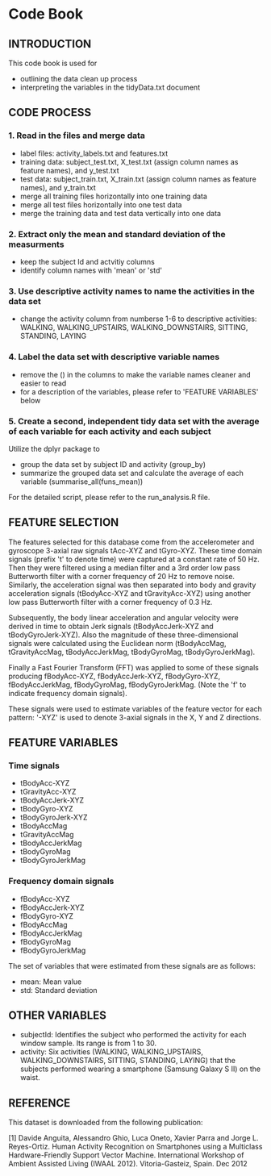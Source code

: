Code Book
================

INTRODUCTION
------------

This code book is used for

-   outlining the data clean up process
-   interpreting the variables in the tidyData.txt document

CODE PROCESS
-----------------

### 1. Read in the files and merge data

-   label files: activity\_labels.txt and features.txt
-   training data: subject\_test.txt, X\_test.txt (assign column names as feature names), and y\_test.txt
-   test data: subject\_train.txt, X\_train.txt (assign column names as feature names), and y\_train.txt
-   merge all training files horizontally into one training data
-   merge all test files horizontally into one test data
-   merge the training data and test data vertically into one data

### 2. Extract only the mean and standard deviation of the measurments

-   keep the subject Id and actvitiy columns
-   identify column names with 'mean' or 'std'

### 3. Use descriptive activity names to name the activities in the data set

-   change the activity column from numberse 1-6 to descriptive activities: WALKING, WALKING\_UPSTAIRS, WALKING\_DOWNSTAIRS, SITTING, STANDING, LAYING

### 4. Label the data set with descriptive variable names

-   remove the () in the columns to make the variable names cleaner and easier to read
-   for a description of the variables, please refer to 'FEATURE VARIABLES' below

### 5. Create a second, independent tidy data set with the average of each variable for each activity and each subject

Utilize the dplyr package to

-   group the data set by subject ID and activity (group\_by)
-   summarize the grouped data set and calculate the average of each variable (summarise\_all(funs\_mean))

For the detailed script, please refer to the run\_analysis.R file.

FEATURE SELECTION
-----------------

The features selected for this database come from the accelerometer and gyroscope 3-axial raw signals tAcc-XYZ and tGyro-XYZ. These time domain signals (prefix 't' to denote time) were captured at a constant rate of 50 Hz. Then they were filtered using a median filter and a 3rd order low pass Butterworth filter with a corner frequency of 20 Hz to remove noise. Similarly, the acceleration signal was then separated into body and gravity acceleration signals (tBodyAcc-XYZ and tGravityAcc-XYZ) using another low pass Butterworth filter with a corner frequency of 0.3 Hz.

Subsequently, the body linear acceleration and angular velocity were derived in time to obtain Jerk signals (tBodyAccJerk-XYZ and tBodyGyroJerk-XYZ). Also the magnitude of these three-dimensional signals were calculated using the Euclidean norm (tBodyAccMag, tGravityAccMag, tBodyAccJerkMag, tBodyGyroMag, tBodyGyroJerkMag).

Finally a Fast Fourier Transform (FFT) was applied to some of these signals producing fBodyAcc-XYZ, fBodyAccJerk-XYZ, fBodyGyro-XYZ, fBodyAccJerkMag, fBodyGyroMag, fBodyGyroJerkMag. (Note the 'f' to indicate frequency domain signals).

These signals were used to estimate variables of the feature vector for each pattern:
'-XYZ' is used to denote 3-axial signals in the X, Y and Z directions.

FEATURE VARIABLES
-----------------

### Time signals

-   tBodyAcc-XYZ
-   tGravityAcc-XYZ
-   tBodyAccJerk-XYZ
-   tBodyGyro-XYZ
-   tBodyGyroJerk-XYZ
-   tBodyAccMag
-   tGravityAccMag
-   tBodyAccJerkMag
-   tBodyGyroMag
-   tBodyGyroJerkMag

### Frequency domain signals

-   fBodyAcc-XYZ
-   fBodyAccJerk-XYZ
-   fBodyGyro-XYZ
-   fBodyAccMag
-   fBodyAccJerkMag
-   fBodyGyroMag
-   fBodyGyroJerkMag

The set of variables that were estimated from these signals are as follows:

-   mean: Mean value
-   std: Standard deviation

OTHER VARIABLES
---------------

-   subjectId: Identifies the subject who performed the activity for each window sample. Its range is from 1 to 30.
-   activity: Six activities (WALKING, WALKING\_UPSTAIRS, WALKING\_DOWNSTAIRS, SITTING, STANDING, LAYING) that the subjects performed wearing a smartphone (Samsung Galaxy S II) on the waist.

REFERENCE
---------

This dataset is downloaded from the following publication:

\[1\] Davide Anguita, Alessandro Ghio, Luca Oneto, Xavier Parra and Jorge L. Reyes-Ortiz. Human Activity Recognition on Smartphones using a Multiclass Hardware-Friendly Support Vector Machine. International Workshop of Ambient Assisted Living (IWAAL 2012). Vitoria-Gasteiz, Spain. Dec 2012
